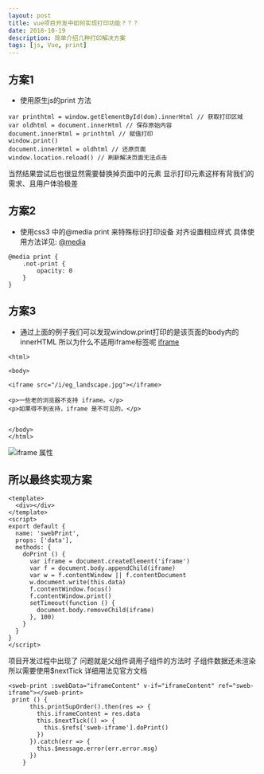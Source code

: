 ```yaml
---
layout: post
title: vue项目开发中如何实现打印功能？？？
date: 2018-10-19
description: 简单介绍几种打印解决方案
tags: [js, Vue, print]
---
```


## 方案1

* 使用原生js的print 方法

```
var printhtml = window.getElementById(dom).innerHtml // 获取打印区域
var oldhtml = document.innerHtml // 保存原始内容
document.innerHtml = printhtml // 赋值打印
window.print()
document.innerHtml = oldhtml // 还原页面
window.location.reload() // 刷新解决页面无法点击
```

当然结果尝试后也很显然需要替换掉页面中的元素 显示打印元素这样有背我们的需求、且用户体验极差

## 方案2

* 使用css3 中的@media print 来特殊标识打印设备 对齐设置相应样式 具体使用方法详见: [@media][media] 

```
@media print {
    .not-print {
        opacity: 0
    }
}
```
## 方案3

* 通过上面的例子我们可以发现window.print打印的是该页面的body内的innerHTML 所以为什么不适用iframe标签呢 
[iframe][iframe] 

```
<html>

<body>

<iframe src="/i/eg_landscape.jpg"></iframe>

<p>一些老的浏览器不支持 iframe。</p>
<p>如果得不到支持，iframe 是不可见的。</p>


</body>
</html>
```

![iframe 属性]({{site.baseurl}}/assets/img/2018.10.19/2018-10-19-iframe.png)

## 所以最终实现方案

```
<template>
  <div></div>
</template>
<script>
export default {
  name: 'swebPrint',
  props: ['data'],
  methods: {
    doPrint () {
      var iframe = document.createElement('iframe')
      var f = document.body.appendChild(iframe)
      var w = f.contentWindow || f.contentDocument
      w.document.write(this.data)
      f.contentWindow.focus()
      f.contentWindow.print()
      setTimeout(function () {
        document.body.removeChild(iframe)
      }, 100)
    }
  }
}
</script>
```

项目开发过程中出现了 问题就是父组件调用子组件的方法时 子组件数据还未渲染 所以需要使用$nextTick 详细用法见官方文档

```
<sweb-print :swebData="iframeContent" v-if="iframeContent" ref="sweb-iframe"></sweb-print>
 print () {
      this.printSupOrder().then(res => {
        this.iframeContent = res.data
        this.$nextTick(() => {
          this.$refs['sweb-iframe'].doPrint()
        })
      }).catch(err => {
        this.$message.error(err.error.msg)
      })
    }
```


[media]: http://www.runoob.com/cssref/css3-pr-mediaquery.html
[iframe]: http://www.w3school.com.cn/tags/tag_iframe.asp